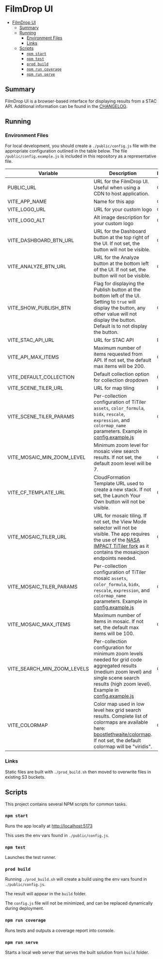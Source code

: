 # FilmDrop UI

- [FilmDrop UI](#filmdrop-ui)
  - [Summary](#summary)
  - [Running](#running)
    - [Environment Files](#environment-files)
    - [Links](#links)
  - [Scripts](#scripts)
    - [`npm start`](#npm-start)
    - [`npm test`](#npm-test)
    - [`prod build`](#prod-build)
    - [`npm run coverage`](#npm-run-coverage)
    - [`npm run serve`](#npm-run-serve)

## Summary

FilmDrop UI is a browser-based interface for displaying results from a STAC API. Additional information can be found in the [CHANGELOG](CHANGELOG.md).

## Running

### Environment Files

For local development, you should create a `./public/config.js` file with the appropriate configuration outlined in the table below.
The file `/public/config.example.js` is included in this repository as a representative file.

| Variable                    | Description                                                                                                                                                                                                                       | Required |
| --------------------------- | --------------------------------------------------------------------------------------------------------------------------------------------------------------------------------------------------------------------------------- | -------- |
| PUBLIC_URL                  | URL for the FilmDrop UI. Useful when using a CDN to host application.                                                                                                                                                             | Optional |
| VITE_APP_NAME               | Name for this app                                                                                                                                                                                                                 | Optional |
| VITE_LOGO_URL               | URL for your custom logo                                                                                                                                                                                                          | Optional |
| VITE_LOGO_ALT               | Alt image description for your custom logo                                                                                                                                                                                        | Optional |
| VITE_DASHBOARD_BTN_URL      | URL for the Dashboard button at the top right of the UI. If not set, the button will not be visible.                                                                                                                              | Optional |
| VITE_ANALYZE_BTN_URL        | URL for the Analyze button at the bottom left of the UI. If not set, the button will not be visible.                                                                                                                              | Optional |
| VITE_SHOW_PUBLISH_BTN       | Flag for displaying the Publish button at the bottom left of the UI. Setting to `true` will display the button, any other value will not display the button. Default is to not display the button.                                | Optional |
| VITE_STAC_API_URL           | URL for STAC API                                                                                                                                                                                                                  | Required |
| VITE_API_MAX_ITEMS          | Maximum number of items requested from API. If not set, the default max items will be 200.                                                                                                                                        | Optional |
| VITE_DEFAULT_COLLECTION     | Default collection option for collection dropdown                                                                                                                                                                                 | Optional |
| VITE_SCENE_TILER_URL        | URL for map tiling                                                                                                                                                                                                                | Required |
| VITE_SCENE_TILER_PARAMS     | Per-collection configuration of TiTiler `assets`, `color_formula`, `bidx`, `rescale`, `expression`, and `colormap_name` parameters. Example in [config.example.js](./public/config.example.js)                                    | Optional |
| VITE_MOSAIC_MIN_ZOOM_LEVEL  | Minimum zoom level for mosaic view search results. If not set, the default zoom level will be 7.                                                                                                                                  | Optional |
| VITE_CF_TEMPLATE_URL        | CloudFormation Template URL used to create a new stack. If not set, the Launch Your Own button will not be visible.                                                                                                               | Optional |
| VITE_MOSAIC_TILER_URL       | URL for mosaic tiling. If not set, the View Mode selector will not be visible. The app requires the use of the [NASA IMPACT TiTiler fork](https://github.com/NASA-IMPACT/titiler) as it contains the mosaicjson endpoints needed. | Optional |
| VITE_MOSAIC_TILER_PARAMS    | Per-collection configuration of TiTiler mosaic `assets`, `color_formula`, `bidx`, `rescale`, `expression`, and `colormap_name` parameters. Example in [config.example.js](./public/config.example.js)                             | Optional |
| VITE_MOSAIC_MAX_ITEMS       | Maximum number of items in mosaic. If not set, the default max items will be 100.                                                                                                                                                 | Optional |
| VITE_SEARCH_MIN_ZOOM_LEVELS | Per-collection configuration for minimum zoom levels needed for grid code aggregated results (medium zoom level) and single scene search results (high zoom level). Example in [config.example.js](/public/config.example.js)     | Optional |
| VITE_COLORMAP               | Color map used in low level hex grid search results. Complete list of colormaps are available here: [bpostlethwaite/colormap](https://github.com/bpostlethwaite/colormap). If not set, the default colormap will be "viridis".    | Optional |

### Links

Static files are built with `./prod_build.sh` then moved to overwrite files in existing S3 buckets.

## Scripts

This project contains several NPM scripts for common tasks.

### `npm start`

Runs the app locally at <http://localhost:5173>

This uses the env vars found in `./public/config.js`.

### `npm test`

Launches the test runner.

### `prod build`

Running `./prod_build.sh` will create a build using the env vars found in `./public/config.js`.

The result will appear in the `build` folder.

The `config.js` file will not be minimized, and can be replaced dynamically during deployment.

### `npm run coverage`

Runs tests and outputs a coverage report into console.

### `npm run serve`

Starts a local web server that serves the built solution from `build` folder.
